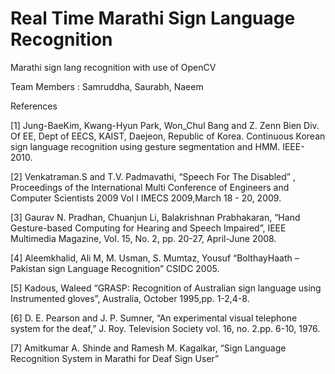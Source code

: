 # Real Time Marathi Sign Language Recognition
Marathi sign lang recognition with use of OpenCV

Team Members : Samruddha, Saurabh, Naeem


References

[1] Jung-BaeKim, Kwang-Hyun Park, Won_Chul Bang and Z. Zenn Bien Div. Of EE, Dept of EECS, KAIST, Daejeon, Republic of Korea. Continuous Korean sign language recognition using gesture segmentation and HMM. IEEE-2010. 

[2] Venkatraman.S and T.V. Padmavathi, “Speech For The Disabled” , Proceedings of the International Multi Conference of Engineers and Computer Scientists 2009 Vol I IMECS 2009,March 18 - 20, 2009. 

[3] Gaurav N. Pradhan, Chuanjun Li, Balakrishnan Prabhakaran, “Hand Gesture-based Computing for Hearing and Speech Impaired”, IEEE Multimedia Magazine, Vol. 15, No. 2, pp. 20-27, April-June 2008. 

[4] Aleemkhalid, Ali M, M. Usman, S. Mumtaz, Yousuf “BolthayHaath – Pakistan sign Language Recognition” CSIDC 2005. 

[5] Kadous, Waleed “GRASP: Recognition of Australian sign language using Instrumented gloves”, Australia, October 1995,pp. 1-2,4-8. 

[6] D. E. Pearson and J. P. Sumner, “An experimental visual telephone system for the deaf,” J. Roy. Television Society vol. 16, no. 2.pp. 6-10, 1976. 

[7] Amitkumar A. Shinde and Ramesh M. Kagalkar, “Sign Language Recognition System in Marathi for Deaf Sign User”
